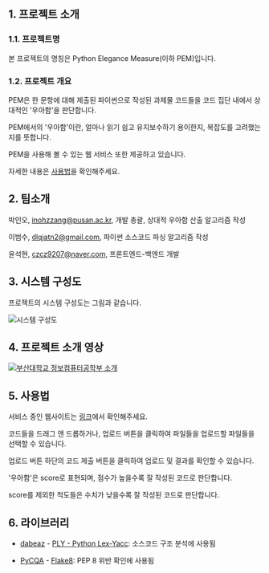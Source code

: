 ## 1. 프로젝트 소개
### 1.1. 프로젝트명

본 프로젝트의 명칭은 Python Elegance Measure(이하 PEM)입니다.

### 1.2. 프로젝트 개요

PEM은 한 문항에 대해 제출된 파이썬으로 작성된 과제물 코드들을 코드 집단 내에서 상대적인 '우아함'을 판단합니다.

PEM에서의 '우아함'이란, 얼마나 읽기 쉽고 유지보수하기 용이한지, 복잡도를 고려했는지를 뜻합니다.

PEM을 사용해 볼 수 있는 웹 서비스 또한 제공하고 있습니다.

자세한 내용은 [사용법](https://github.com/ParkInoh/Capstone-2022-1-22/blob/main/README.md#5-%EC%82%AC%EC%9A%A9%EB%B2%95)을 확인해주세요.

## 2. 팀소개

박인오, inohzzang@pusan.ac.kr, 개발 총괄, 상대적 우아함 산출 알고리즘 작성

이범수, dlqjatn2@gmail.com, 파이썬 소스코드 파싱 알고리즘 작성

윤석현, czcz9207@naver.com, 프론트엔드-백엔드 개발

## 3. 시스템 구성도

프로젝트의 시스템 구성도는 그림과 같습니다.

![시스템 구성도](https://user-images.githubusercontent.com/37135287/195737936-93679299-aa98-413a-8e7c-3a1aa5828ba9.png)

## 4. 프로젝트 소개 영상

[![부산대학교 정보컴퓨터공학부 소개](http://img.youtube.com/vi/zh_gQ_lmLqE/0.jpg)](https://youtu.be/zh_gQ_lmLqE)

## 5. 사용법

서비스 중인 웹사이트는 [링크](https://pythonelegance.herokuapp.com/)에서 확인해주세요.

코드들을 드래그 앤 드롭하거나, 업로드 버튼을 클릭하여 파일들을 업로드할 파일들을 선택할 수 있습니다.

업로드 버튼 하단의 코드 제출 버튼을 클릭하여 업로드 및 결과를 확인할 수 있습니다.

'우아함'은 score로 표현되며, 점수가 높을수록 잘 작성된 코드로 판단합니다.

score를 제외한 척도들은 수치가 낮을수록 잘 작성된 코드로 판단합니다.

## 6. 라이브러리

* [dabeaz](https://github.com/dabeaz) - [PLY - Python Lex-Yacc](https://github.com/dabeaz/ply): 소스코드 구조 분석에 사용됨

* [PyCQA](https://github.com/PyCQA) - [Flake8](https://github.com/PyCQA/flake8): PEP 8 위반 확인에 사용됨
